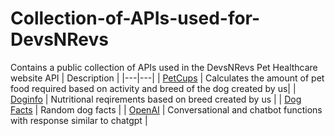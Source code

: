# Collection-of-APIs-used-for-DevsNRevs
 Contains a public collection of APIs used in the DevsNRevs Pet Healthcare website
API | Description | 
|---|---|
| [PetCups](https://anishkumbhar-text-generation.hf.space/) | Calculates the amount of pet food required based on activity and breed of the dog created by us| 
| [Doginfo](https://anishkumbhar-doginfo.hf.space/) | Nutritional reqirements based on breed created by us | 
| [Dog Facts](https://dukengn.github.io/Dog-facts-API/) | Random dog facts |
| [OpenAI](https://openai.com/product) | Conversational and chatbot functions with response similar to chatgpt |
